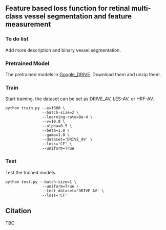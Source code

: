 ## Feature based loss function for retinal multi-class vessel segmentation and feature measurement


### To do list

Add more description and binary vessel segmentation.


### Pretrained Model

The pretrained models in [Google_DRIVE](https://drive.google.com/file/d/1HDquRTSafMJE-9KfhDRBfGpZgPbXrRCC/view?usp=sharing). Download them and unzip them.


### Train

Start training, the dataset can be set as DRIVE_AV, LES-AV, or HRF-AV.
```
python train.py --e=1000 \
                --batch-size=2 \
                --learning-rate=8e-4 \
                --v=10.0 \
                --alpha=0.5 \
                --beta=1.0 \
                --gama=1.0 \
                --dataset='DRIVE_AV' \
                --loss='CF' \
                --uniform=True
```

### Test
Test the trained models.
```
python test.py --batch-size=1 \
                --uniform=True \
                --test_dataset='DRIVE_AV' \
                --loss='CF'

```


## Citation

TBC

